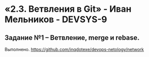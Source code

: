 # «2.3. Ветвления в Git» - Иван Мельников - DEVSYS-9

## Задание №1 – Ветвление, merge и rebase.
Выполнено.
https://github.com/inqdotexe/devops-netology/network
